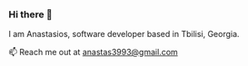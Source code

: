### Hi there 👋


I am Anastasios, software developer based in Tbilisi, Georgia.

📫 Reach me out at anastas3993@gmail.com

<!-- ![My GitHub stats](https://github-readme-stats.vercel.app/api?username=alter-eggo) -->
